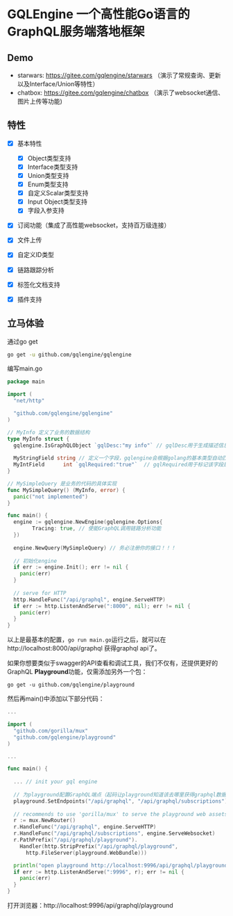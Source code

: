 # GQLEngine 一个高性能Go语言的GraphQL服务端落地框架



## Demo



* starwars: https://gitee.com/gqlengine/starwars （演示了常规查询、更新以及Interface/Union等特性）
* chatbox: https://gitee.com/gqlengine/chatbox （演示了websocket通信、图片上传等功能)



## 特性

- [x] 基本特性
  - [x] Object类型支持
  - [x] Interface类型支持
  - [x] Union类型支持
  - [x] Enum类型支持
  - [x] 自定义Scalar类型支持
  - [x] Input Object类型支持
  - [x] 字段入参支持
- [x] 订阅功能（集成了高性能websocket，支持百万级连接）
- [x] 文件上传
- [x] 自定义ID类型
- [x] 链路跟踪分析
- [x] 标签化文档支持
- [x] 插件支持




## 立马体验



通过go get

```bash
go get -u github.com/gqlengine/gqlengine
```



编写main.go



```go
package main

import (
  "net/http"

  "github.com/gqlengine/gqlengine"
)

// MyInfo 定义了业务的数据结构
type MyInfo struct {
  gqlengine.IsGraphQLObject `gqlDesc:"my info"` // gqlDesc用于生成描述信息
  
  MyStringField string // 定义一个字段，gqlengine会根据golang的基本类型自动匹配到graphql类型 
  MyIntField 	  int `gqlRequired:"true"`  // gqlRequired用于标记该字段是必备非空字段
}

// MySimpleQuery 是业务的代码的具体实现
func MySimpleQuery() (MyInfo, error) {
  panic("not implemented")
}

func main() {
  engine := gqlengine.NewEngine(gqlengine.Options{
	    Tracing: true, // 使能GraphQL调用链路分析功能
  })
  
  engine.NewQuery(MySimpleQuery) // 务必注册你的接口！！！
  
  // 初始化engine
  if err := engine.Init(); err != nil {
    panic(err)
  }
  
  // serve for HTTP
  http.HandleFunc("/api/graphql", engine.ServeHTTP)
  if err := http.ListenAndServe(":8000", nil); err != nil {
    panic(err)
  }
}
```



以上是最基本的配置，`go run main.go`运行之后，就可以在http://localhost:8000/api/graphql 获得graphql api了。



如果你想要类似于swagger的API查看和调试工具，我们不仅有，还提供更好的GraphQL **Playground**功能，仅需添加另外一个包：



```
go get -u github.com/gqlengine/playground
```



然后再main()中添加以下部分代码：

```go
...

import (
  "github.com/gorilla/mux"
  "github.com/gqlengine/playground"
)

...

func main() {
  
  ... // init your gql engine
  
  // 为playground配置GraphQL端点（起码让playground知道该去哪里获得graphql数据吧;)）
  playground.SetEndpoints("/api/graphql", "/api/graphql/subscriptions")
  
  // recommends to use 'gorilla/mux' to serve the playground web assets
  r := mux.NewRouter()
  r.HandleFunc("/api/graphql", engine.ServeHTTP)
  r.HandleFunc("/api/graphql/subscriptions", engine.ServeWebsocket)
  r.PathPrefix("/api/graphql/playground").
    Handler(http.StripPrefix("/api/graphql/playground",
      http.FileServer(playground.WebBundle)))

  println("open playground http://localhost:9996/api/graphql/playground/")
  if err := http.ListenAndServe(":9996", r); err != nil {
    panic(err)
  }
}

```

打开浏览器：http://localhost:9996/api/graphql/playground



